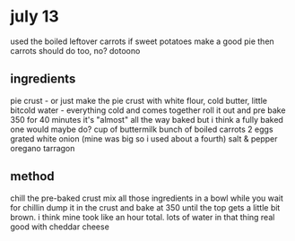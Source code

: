 # july 13

used the boiled leftover carrots
if sweet potatoes make a good pie then carrots should do too, no?
dotoono


## ingredients

pie crust
	- or just make the pie crust with white flour, cold butter, little bitcold water
	- everything cold and comes together roll it out and pre bake 350 for 40 minutes it's "almost" all the way baked but i think a fully baked one would maybe do?
cup of buttermilk
bunch of boiled carrots
2 eggs
grated white onion (mine was big so i used about a fourth)
salt & pepper
oregano
tarragon


## method

chill the pre-baked crust
mix all those ingredients in a bowl while you wait for chillin
dump it in the crust and bake at 350 until the top gets a little bit brown. i think mine took like an hour total. lots of water in that thing
real good with cheddar cheese